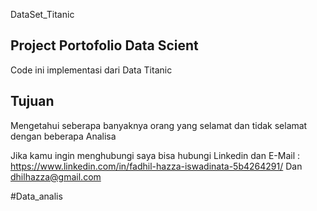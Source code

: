 DataSet_Titanic

## Project Portofolio Data Scient

Code ini implementasi dari Data Titanic

## Tujuan 
Mengetahui seberapa banyaknya orang yang selamat dan tidak selamat dengan beberapa Analisa

Jika kamu ingin menghubungi saya bisa hubungi Linkedin dan 
E-Mail : https://www.linkedin.com/in/fadhil-hazza-iswadinata-5b4264291/ Dan dhilhazza@gmail.com

#Data_analis 




